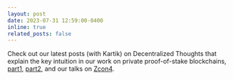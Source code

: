 ```yaml
---
layout: post
date: 2023-07-31 12:59:00-0400
inline: true
related_posts: false
---
```


Check out our latest posts (with Kartik) on Decentralized Thoughts that explain the key intuition in our work on private proof-of-stake blockchains, [part1](https://decentralizedthoughts.github.io/2023-07-21-ppos1/), [part2](https://decentralizedthoughts.github.io/2023-07-21-ppos2/), and our talks on [Zcon4](https://www.youtube.com/live/DMiw7m2Ku78?feature=share&t=9316).
